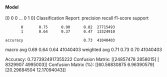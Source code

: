 #### Model
[0 0 0 ... 0 1 0]
Classification Report:
              precision    recall  f1-score   support

           0       0.75      0.90      0.82  27715493
           1       0.64      0.37      0.47  13324910

    accuracy                           0.73  41040403
   macro avg       0.69      0.64      0.64  41040403
weighted avg       0.71      0.73      0.70  41040403

Accuracy: 0.7273924917355222
Confusion Matrix:
[[24857478  2858015]
 [ 8329907  4995003]]
Confusion Matrix (%):
[[60.56830875  6.96390579]
 [20.29684504 12.17094043]]
